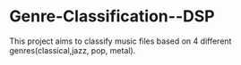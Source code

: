 # Genre-Classification--DSP
This  project aims to classify music files based on 4 different genres(classical,jazz, pop, metal).

